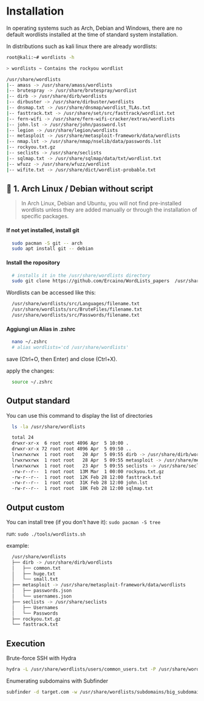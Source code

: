 # Installation

In operating systems such as Arch, Debian and Windows, there are no default wordlists installed at the time of standard system installation.

In distributions such as kali linux there are already wordlists:
```sh
root@kali:~# wordlists -h

> wordlists ~ Contains the rockyou wordlist

/usr/share/wordlists
|-- amass -> /usr/share/amass/wordlists
|-- brutespray -> /usr/share/brutespray/wordlist
|-- dirb -> /usr/share/dirb/wordlists
|-- dirbuster -> /usr/share/dirbuster/wordlists
|-- dnsmap.txt -> /usr/share/dnsmap/wordlist_TLAs.txt
|-- fasttrack.txt -> /usr/share/set/src/fasttrack/wordlist.txt
|-- fern-wifi -> /usr/share/fern-wifi-cracker/extras/wordlists
|-- john.lst -> /usr/share/john/password.lst
|-- legion -> /usr/share/legion/wordlists
|-- metasploit -> /usr/share/metasploit-framework/data/wordlists
|-- nmap.lst -> /usr/share/nmap/nselib/data/passwords.lst
|-- rockyou.txt.gz
|-- seclists -> /usr/share/seclists
|-- sqlmap.txt -> /usr/share/sqlmap/data/txt/wordlist.txt
|-- wfuzz -> /usr/share/wfuzz/wordlist
|-- wifite.txt -> /usr/share/dict/wordlist-probable.txt
```

## 🔹 1. Arch Linux / Debian without script

> In Arch Linux, Debian and Ubuntu, you will not find pre-installed wordlists unless they are added manually or through the installation of specific packages.

#### If not yet installed, install git
```bash
  sudo pacman -S git -- arch
  sudo apt install git -- debian
```

#### Install the ropository
```bash
  # installs it in the /usr/share/wordlists directory
  sudo git clone https://github.com/Ercaino/WordLists_papers  /usr/share/wordlists
```

Wordlists can be accessed like this:
```sh
  /usr/share/wordlists/src/Languages/filename.txt
  /usr/share/wordlists/src/BruteFiles/filename.txt
  /usr/share/wordlists/src/Passwords/filename.txt
```

#### Aggiungi un Alias in .zshrc

```bash
  nano ~/.zshrc
  # alias wordlists='cd /usr/share/wordlists'
```
save (Ctrl+O, then Enter) and close (Ctrl+X).

apply the changes:
```bash
  source ~/.zshrc
```

## Output standard

You can use this command to display the list of directories
```sh
  ls -la /usr/share/wordlists

  total 24
  drwxr-xr-x  6 root root 4096 Apr  5 10:00 .
  drwxr-xr-x 72 root root 4096 Apr  5 09:50 ..
  lrwxrwxrwx  1 root root   20 Apr  5 09:55 dirb -> /usr/share/dirb/wordlists
  lrwxrwxrwx  1 root root   28 Apr  5 09:55 metasploit -> /usr/share/metasploit-framework/data/wordlists
  lrwxrwxrwx  1 root root   23 Apr  5 09:55 seclists -> /usr/share/seclists
  -rw-r--r--  1 root root  13M Mar  1 00:00 rockyou.txt.gz
  -rw-r--r--  1 root root  12K Feb 28 12:00 fasttrack.txt
  -rw-r--r--  1 root root  31K Feb 28 12:00 john.lst
  -rw-r--r--  1 root root  18K Feb 28 12:00 sqlmap.txt
```

## Output custom

You can install tree (if you don't have it): `sudo pacman -S tree`

run: `sudo ./tools/wordlists.sh`

example:
```bash
  /usr/share/wordlists
  ├── dirb -> /usr/share/dirb/wordlists
  │   ├── common.txt
  │   ├── huge.txt
  │   └── small.txt
  ├── metasploit -> /usr/share/metasploit-framework/data/wordlists
  │   ├── passwords.json
  │   └── usernames.json
  ├── seclists -> /usr/share/seclists
  │   ├── Usernames
  │   └── Passwords
  ├── rockyou.txt.gz
  └── fasttrack.txt
```


## Execution

Brute-force SSH with Hydra
```bash
hydra -L /usr/share/wordlists/users/common_users.txt -P /usr/share/wordlists/passwords/weak_passwords.txt ssh://target.com
```

Enumerating subdomains with Subfinder
```bash
subfinder -d target.com -w /usr/share/wordlists/subdomains/big_subdomains.txt
```